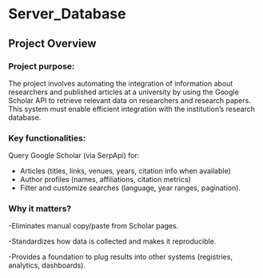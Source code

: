 # Server_Database
## Project Overview

### Project purpose:

The project involves automating the integration of information about researchers and published articles at a university by using the Google Scholar API to retrieve relevant data on researchers and research papers. This system must enable efficient integration with the institution’s research database.

### Key functionalities:

Query Google Scholar (via SerpApi) for:

- Articles (titles, links, venues, years, citation info when available)
- Author profiles (names, affiliations, citation metrics)
- Filter and customize searches (language, year ranges, pagination).

### Why it matters?

-Eliminates manual copy/paste from Scholar pages.

-Standardizes how data is collected and makes it reproducible.

-Provides a foundation to plug results into other systems (registries, analytics, dashboards).



